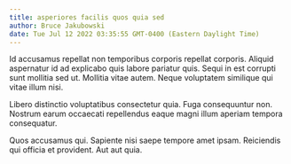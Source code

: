 ```yaml
---
title: asperiores facilis quos quia sed
author: Bruce Jakubowski
date: Tue Jul 12 2022 03:35:55 GMT-0400 (Eastern Daylight Time)
---
```

Id accusamus repellat non temporibus corporis repellat corporis. Aliquid aspernatur id ad explicabo quis labore pariatur quis. Sequi in est corrupti sunt mollitia sed ut. Mollitia vitae autem. Neque voluptatem similique qui vitae illum nisi.

 Libero distinctio voluptatibus consectetur quia. Fuga consequuntur non. Nostrum earum occaecati repellendus eaque magni illum aperiam tempora consequatur.

 Quos accusamus qui. Sapiente nisi saepe tempore amet ipsam. Reiciendis qui officia et provident. Aut aut quia.
